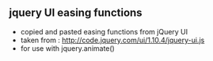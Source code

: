 jquery UI easing functions
--------------------------

- copied and pasted easing functions from jQuery UI 
- taken from : http://code.jquery.com/ui/1.10.4/jquery-ui.js
- for use with jquery.animate()

